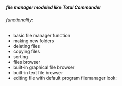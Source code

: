 ##### file manager modeled like Total Commander
###### functionality:
- basic file manager function
- making new folders
- deleting files
- copying files
- sorting
- files browser
- built-in graphical file browser
- built-in text file browser
- editing file with default program
filemanager look:

